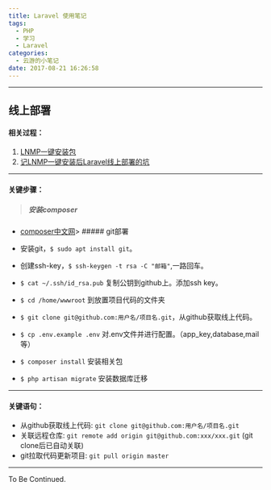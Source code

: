 ```yaml
---
title: Laravel 使用笔记
tags:
  - PHP
  - 学习
  - Laravel
categories:
  - 云游的小笔记
date: 2017-08-21 16:26:58
---
```


* * *

<!-- more -->

## 线上部署

#### 相关过程：

1.  [LNMP一键安装包](http://www.yunyoujun.cn/2017/08/20/lnmp%e4%b8%80%e9%94%ae%e5%ae%89%e8%a3%85%e5%8c%85/)
2.  [记LNMP一键安装后Laravel线上部署的坑](http://www.yunyoujun.cn/2017/08/20/%e8%ae%b0laravel%e7%ba%bf%e4%b8%8a%e9%83%a8%e7%bd%b2%e7%9a%84%e5%9d%91/)

* * *

#### 关键步骤：

> ##### 安装composer

*   [composer中文网](http://www.phpcomposer.com/)> ##### git部署

*   安装git，`$ sudo apt install git`。
*   创建ssh-key，`$ ssh-keygen -t rsa -C "邮箱"`,一路回车。
*   `$ cat ~/.ssh/id_rsa.pub` 复制公钥到github上。添加ssh key。
*   `$ cd /home/wwwroot` 到放置项目代码的文件夹
*   `$ git clone git@github.com:用户名/项目名.git`，从github获取线上代码。
*   `$ cp .env.example .env` 对.env文件并进行配置。（app_key,database,mail等）
*   `$ composer install` 安装相关包
*   `$ php artisan migrate` 安装数据库迁移

* * *

#### 关键语句：

*   从github获取线上代码: `git clone git@github.com:用户名/项目名.git`
*   关联远程仓库: `git remote add origin git@github.com:xxx/xxx.git` (git clone后已自动关联)
*   git拉取代码更新项目: `git pull origin master`

* * *

To Be Continued.